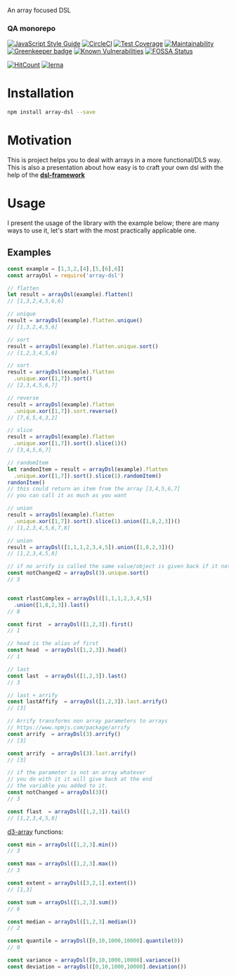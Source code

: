 
An array focused DSL
<!--- destination qa rewrite begin -->
### QA monorepo
[![JavaScript Style Guide](https://img.shields.io/badge/code_style-standard-brightgreen.svg)](https://standardjs.com)
[![CircleCI](https://circleci.com/gh/vidaxl-com/cowlog/tree/master.svg?style=svg)](https://circleci.com/gh/vidaxl-com/cowlog/tree/master)
[![Test Coverage](https://api.codeclimate.com/v1/badges/d3fce811aecbe5c73ffb/test_coverage)](https://codeclimate.com/github/vidaxl-com/cowlog/test_coverage)
[![Maintainability](https://api.codeclimate.com/v1/badges/d3fce811aecbe5c73ffb/maintainability)](https://codeclimate.com/github/vidaxl-com/cowlog/maintainability)
[![Greenkeeper badge](https://badges.greenkeeper.io/vidaxl-com/cowlog.svg)](https://greenkeeper.io/)
[![Known Vulnerabilities](https://snyk.io/test/github/vidaxl-com/cowlog/badge.svg?targetFile=packages%2Fdsl-framework%2Fpackage.json)](https://snyk.io/test/github/vidaxl-com/cowlog?targetFile=packages%2Fdsl-framework%2Fpackage.json)
[![FOSSA Status](https://app.fossa.io/api/projects/git%2Bgithub.com%2Fvidaxl-com%2Fcowlog.svg?type=shield)](https://app.fossa.io/projects/git%2Bgithub.com%2Fvidaxl-com%2Fcowlog?ref=badge_shield)

[![HitCount](http://hits.dwyl.com/vidaxl.com/cowlog.svg)](http://hits.dwyl.com/vidaxl-com/cowlog)
[![lerna](https://img.shields.io/badge/maintained%20with-lerna-cc00ff.svg)](https://lernajs.io/)
<!--- destination qa rewrite end -->

# Installation
```bash
npm install array-dsl --save
```

# Motivation
This is project helps you to deal with arrays in a more functional/DLS way. This is also a presentation about how easy is to craft your own dsl with the help of the
**[dsl-framework](https://github.com/vidaxl-com/cowlog/tree/master/packages/dsl-framework)**
# Usage
I present the usage of the library with the example below; there are many ways to use it, let's start with the most
practically applicable one.

## Examples

```javascript 1.8
const example = [1,3,2,[4],[5,[6],6]]
const arrayDsl = require('array-dsl')

// flatten
let result = arrayDsl(example).flatten()
// [1,3,2,4,5,6,6]

// unique
result = arrayDsl(example).flatten.unique()
// [1,3,2,4,5,6]

// sort
result = arrayDsl(example).flatten.unique.sort()
// [1,2,3,4,5,6]

// sort
result = arrayDsl(example).flatten
  .unique.xor([1,7]).sort()
// [2,3,4,5,6,7]

// reverse
result = arrayDsl(example).flatten
  .unique.xor([1,7]).sort.reverse()
// [7,6,5,4,3,2]

// slice
result = arrayDsl(example).flatten
  .unique.xor([1,7]).sort().slice(1)()
// [3,4,5,6,7]

// randomItem
let randonItem = result = arrayDsl(example).flatten
  .unique.xor([1,7]).sort().slice(1).randomItem()
randonItem()
// this could return an item from the array [3,4,5,6,7]
// you can call it as much as you want

// union
result = arrayDsl(example).flatten
  .unique.xor([1,7]).sort().slice(1).union([1,8,2,3])()
// [1,2,3,4,5,6,7,8]

// union
result = arrayDsl([1,1,1,2,3,4,5]).union([1,8,2,3])()
// [1,2,3,4,5,8]

// if no arrify is called the same value/object is given back if it not an array
const notChanged2 = arrayDsl(3).unique.sort()
// 3


const rlastComplex = arrayDsl([1,1,1,2,3,4,5])
  .union([1,8,2,3]).last()
// 8

const first  = arrayDsl([1,2,3]).first()
// 1

// head is the alias of first
const head  = arrayDsl([1,2,3]).head()
// 1

// last
const last  = arrayDsl([1,2,3]).last()
// 3

// last + arrify
const lastAffify  = arrayDsl([1,2,3]).last.arrify()
// [3]

// Arrify transforms non array parameters to arrays
// https://www.npmjs.com/package/arrify
const arrify  = arrayDsl(3).arrify()
// [3]

const arrify  = arrayDsl(3).last.arrify()
// [3]

// if the parameter is not an array whatever 
// you do with it it will give back at the end 
// the variable you added to it.
const notChanged = arrayDsl(3)()
// 3

const flast  = arrayDsl([1,2,3]).tail()
// [1,2,3,4,5,8]
```

[d3-array](https://www.npmjs.com/package/d3-array) functions:

```javascript 1.8
const min = arrayDsl([1,2,3].min())
// 3

const max = arrayDsl([1,2,3].max())
// 3

const extent = arrayDsl([3,2,1].extent())
// [1,3]

const sum = arrayDsl([1,2,3].sum())
// 6

const median = arrayDsl([1,2,3].median())
// 2

const quantile = arrayDsl([0,10,1000,10000].quantile(0))
// 0

const variance = arrayDsl([0,10,1000,10000].variance())
const deviation = arrayDsl([0,10,1000,10000].deviation())
```
